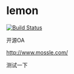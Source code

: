 lemon
=====

[![Build Status](https://travis-ci.org/xuhuisheng/lemon.png)](https://travis-ci.org/xuhuisheng/lemon)

开源OA

http://www.mossle.com/

测试一下
